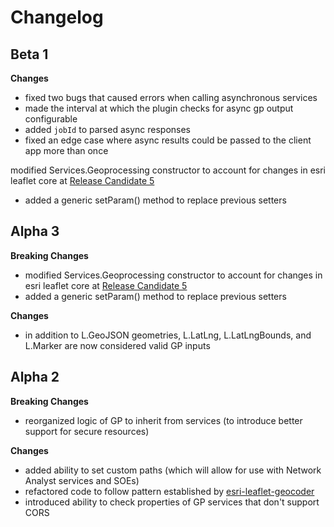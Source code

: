# Changelog

## Beta 1
**Changes**
* fixed two bugs that caused errors when calling asynchronous services
* made the interval at which the plugin checks for async gp output configurable
* added `jobId` to parsed async responses
* fixed an edge case where async results could be passed to the client app more than once

modified Services.Geoprocessing constructor to account for changes in esri leaflet core at [Release Candidate 5](https://github.com/Esri/esri-leaflet/blob/master/CHANGELOG.md#release-candidate-5)
* added a generic setParam() method to replace previous setters

## Alpha 3
**Breaking Changes**
* modified Services.Geoprocessing constructor to account for changes in esri leaflet core at [Release Candidate 5](https://github.com/Esri/esri-leaflet/blob/master/CHANGELOG.md#release-candidate-5)
* added a generic setParam() method to replace previous setters

**Changes**
* in addition to L.GeoJSON geometries, L.LatLng, L.LatLngBounds, and L.Marker are now considered valid GP inputs

## Alpha 2

**Breaking Changes**
* reorganized logic of GP to inherit from services (to introduce better support for secure resources)

**Changes**
* added ability to set custom paths (which will allow for use with Network Analyst services and SOEs)
* refactored code to follow pattern established by [esri-leaflet-geocoder](https://github.com/Esri/esri-leaflet-geocoder)
* introduced ability to check properties of GP services that don't support CORS
